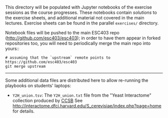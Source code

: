 This directory will be populated with Jupyter notebooks of the exercise sessions
as the course progresses. These notebooks contain *solutions* to the exercise
sheets, and additional material not covered in the main lectures. Exercise
sheets can be found in the parallel `exercises/` directory.

Notebook files will be pushed to the main ESC403 repo
(http://github.com/esc403/esc403); in order to have them appear in forked
repositories too, you will need to periodically merge the main repo into yours::

    # assuming that the `upstream` remote points to https://github.com/esc403/esc403
    git merge upstream

----

Some additional data files are distributed here to allow re-running the
playbooks on students' laptops:

* `Y2H_union.tsv`: The `Y2H_union.txt` file from the "Yeast Interactome"
  collection produced by [CCSB](http://ccsb.dfci.harvard.edu/)
  See <http://interactome.dfci.harvard.edu/S_cerevisiae/index.php?page=home> for
  details.

